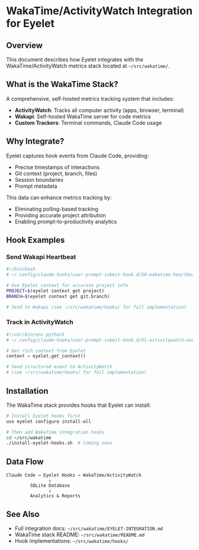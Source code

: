 # WakaTime/ActivityWatch Integration for Eyelet

## Overview

This document describes how Eyelet integrates with the WakaTime/ActivityWatch metrics stack located at `~/src/wakatime/`.

## What is the WakaTime Stack?

A comprehensive, self-hosted metrics tracking system that includes:
- **ActivityWatch**: Tracks all computer activity (apps, browser, terminal)
- **Wakapi**: Self-hosted WakaTime server for code metrics
- **Custom Trackers**: Terminal commands, Claude Code usage

## Why Integrate?

Eyelet captures hook events from Claude Code, providing:
- Precise timestamps of interactions
- Git context (project, branch, files)
- Session boundaries
- Prompt metadata

This data can enhance metrics tracking by:
- Eliminating polling-based tracking
- Providing accurate project attribution
- Enabling prompt-to-productivity analytics

## Hook Examples

### Send Wakapi Heartbeat

```bash
#!/bin/bash
# ~/.config/claude-hooks/user-prompt-submit-hook.d/50-wakatime-heartbeat.sh

# Use Eyelet context for accurate project info
PROJECT=$(eyelet context get project)
BRANCH=$(eyelet context get git.branch)

# Send to Wakapi (see ~/src/wakatime/hooks/ for full implementation)
```

### Track in ActivityWatch

```python
#!/usr/bin/env python3
# ~/.config/claude-hooks/user-prompt-submit-hook.d/51-activitywatch-event.py

# Get rich context from Eyelet
context = eyelet.get_context()

# Send structured event to ActivityWatch
# (see ~/src/wakatime/hooks/ for full implementation)
```

## Installation

The WakaTime stack provides hooks that Eyelet can install:

```bash
# Install Eyelet hooks first
uvx eyelet configure install-all

# Then add WakaTime integration hooks
cd ~/src/wakatime
./install-eyelet-hooks.sh  # Coming soon
```

## Data Flow

```
Claude Code → Eyelet Hooks → WakaTime/ActivityWatch
                ↓
         SQLite Database
                ↓
         Analytics & Reports
```

## See Also

- Full integration docs: `~/src/wakatime/EYELET-INTEGRATION.md`
- WakaTime stack README: `~/src/wakatime/README.md`
- Hook implementations: `~/src/wakatime/hooks/`